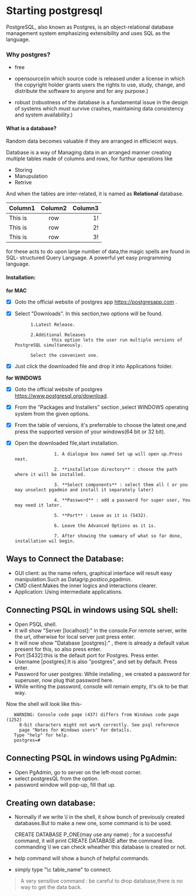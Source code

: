# Starting postgresql
 PostgreSQL, also known as Postgres, is an object-relational database management system emphasizing extensibility and uses SQL as the language.
 
### Why postgres? 
 
 * free
 
 * opensource(in which source code is released under a license in which the copyright holder grants users the rights to use, study, change, and distribute the software to anyone and for any purpose.)
 
 * robust (robustness of the database is a fundamental issue in the design of systems which must survive crashes, maintaining data consistency and system availability.)


#### What is a database?

Random data becomes valuable if they are arranged in efficiecnt ways.


Database is a way of Managing data in an arranged manner creating multiple tables made of columns and rows, for furthur operations like 

* Storing 
* Manupulation
* Retrive

And when the tables are inter-related, it is named as **Relational** database.


| Column1       |   Column2     |Column3  |
| ------------- |:-------------:| -----:  |
| This is       | row           | 1!      |
| This is       | row           | 2!      |
| This is       | row           | 3!      |


for these acts to do upon large number of data,the magic spells are found in SQL- structured Query Language. A powerful yet easy programming language.

#### Installation: 

**for MAC**

- [x] Goto the official website of postgres app https://postgresapp.com .
- [x] Select "Downloads".
           In this section,two options will be found.

            1.Latest Release.

            2.Additional Releases
                    this option lets the user run multiple versions of PostgreSQL simultaneously.

            Select the convenient one.
        
- [x] Just click the downloaded file and drop it into Applications folder.


**for WINDOWS**

- [x] Goto the official website of postgres  https://www.postgresql.org/download.

- [x] From the "Packages and Installers" section ,select WINDOWS operating system from the given options.

- [x] From the table of versions, it's preferrable to choose the latest one,and press the supported version of your   windows(64 bit or 32 bit).

- [x] Open the downloaded file,start installation.
                     
                     1. A dialogue box named Set up will open up.Press next.

                     2. **installation directory** : choose the path where it will be installed.

                     3. **Select components** : select them all ( or you may unselect pgadmin and install it separately later)

                     4. **Password** : add a password for super user, You may need it later.

                     5. **Port** : Leave as it is (5432).

                     6. Leave the Advanced Options as it is.

                     7. After showing the summary of what so far done, installation wil begin. 



## Ways to Connect the Database:

* GUI client: as the name refers, graphical interface will result easy manipulation.Such as Datagrip,postico,pgadmin.
* CMD client:Makes the inner logics and interactions clearer. 
* Application: Using intermediate applications.

## Connecting PSQL in windows using SQL shell:

* Open PSQL shell.
* It will show "Server [localhost]:" in the console.For remote server, write the url, otherwise for local server just press enter.
* It will now show "Database [postgres]:" , there is already a default value present for this, so also press enter.
* Port [5432]:this is the default port for Postgres. Press enter.
* Username [postgres]:It is also "postgres", and set by default. Press enter.
* Password for user postgres: While installing , we created a password for superuser, now plug that password here.
* While writing the password, console will remain empty, it's ok to be that way.

Now the shell will look like this-

       WARNING: Console code page (437) differs from Windows code page (1252)
         8-bit characters might not work correctly. See psql reference
         page "Notes for Windows users" for details.
       Type "help" for help.
       postgres=#



## Connecting PSQL in windows using PgAdmin:

* Open PgAdmin, go to server on the left-most corner.
* select postgresQL from the option.
* password window will pop-up, fill that up.

##  Creating own database:

* Normally if we write \l in the shell, it show bunch of previously created databases.But to make a new one, some command is to be used. 

  CREATE DATABASE P_ONE(may use any name) ;
  for a successful command, it will print CREATE DATABASE after the command line.
  commanding \l we can check wheather this database is created or not.

* help command will show a bunch of helpful commands.
* simply type "\c table_name" to connect.


> A very sensitive command : be careful to drop database,there is no way to get the data back.                 











